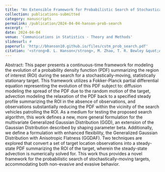 ```yaml
---
title: "An Extensible Framework for Probabilistic Search of Stochastically-moving Targets Characterized by Generalized Gaussian Distributions or Experimentally-defined Regions of Interest"
collection: publications-submitted
category: manuscripts
permalink: /publication/2024-04-04-hanson-prob-search
excerpt: ''
date: 2024-04-04
venue: 'Communications in Statistics - Theory and Methods'
slidesurl: #
paperurl: 'http://bhanson10.github.io/files/cstm_prob_search.pdf'
citation: '<strong>B. L. Hanson</strong>, M. Zhao, T. R. Bewley &quot;An Extensible Framework for Probabilistic Search of Stochastically-moving Targets Characterized by Generalized Gaussian Distributions or Experimentally-defined Regions of Interest,&quot; Submitted to <i>Communications in Statistics - Theory and Methods</i>, 2024.'
---
```


Abstract: This paper presents a continuous-time framework for modeling the evolution of a probability density function (PDF) summarizing the region of interest (ROI) during the search for a stochastically-moving, statistically stationary target. This framework utilizes a Fokker-Planck partial differential equation representing the evolution of this PDF subject to: diffusion modeling the spread of the PDF due to the random motion of the target, advection modeling the relaxation of the PDF back to a specified steady profile summarizing the ROI in the absence of observations, and observations substantially reducing the PDF within the vicinity of the search vehicles patrolling the ROI. As a medium for testing the proposed search algorithm, this work defines a new, more general formulation for the multivariate Generalized Gaussian Distribution (GGD), an extension of the Gaussian Distribution described by shaping parameter beta. Additionally, we define a formulation with enhanced flexibility, the Generalized Gaussian Distribution with Anisotropic Flatness (GGDAF). Two techniques are explored that convert a set of target location observations into a steady-state PDF summarizing the ROI of the target, wherein the steady-state advection is numerically solved for. This work thus provides a novel framework for the probabilistic search of stochastically-moving targets, accommodating both non-evasive and evasive behavior.